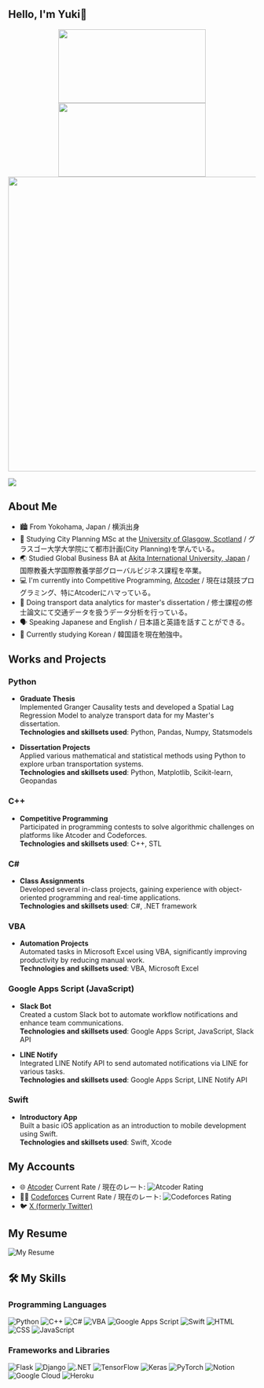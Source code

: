 ## Hello, I'm Yuki👋
<div align="center">

<img src="https://github-readme-stats.vercel.app/api?username=Benjamin-taro&show_icons=true&theme=radical" width="300px" height="150px" />

<img src="https://github-readme-stats.vercel.app/api/top-langs/?username=Benjamin-taro&layout=compact&theme=radical" width="300px" height="150px" />

<img src="https://github-readme-streak-stats.herokuapp.com?user=Benjamin-taro&theme=radical" width="600px" />

</div>


![](https://komarev.com/ghpvc/?username=Benjamin-taro)


## About Me

- 🏙️ From Yokohama, Japan / 横浜出身
- 🏫 Studying City Planning MSc at the [University of Glasgow, Scotland](https://www.gla.ac.uk/) / グラスゴー大学大学院にて都市計画(City Planning)を学んでいる。
- 🌏 Studied Global Business BA at [Akita International University, Japan](https://web.aiu.ac.jp/en/) / 国際教養大学国際教養学部グローバルビジネス課程を卒業。
- 💻 I'm currently into Competitive Programming, [Atcoder](https://atcoder.jp/) / 現在は競技プログラミング、特にAtcoderにハマっている。
- 🚄 Doing transport data analytics for master's dissertation / 修士課程の修士論文にて交通データを扱うデータ分析を行っている。
- 🗣️ Speaking Japanese and English / 日本語と英語を話すことができる。
- 📖 Currently studying Korean / 韓国語を現在勉強中。

## Works and Projects

### Python
- **Graduate Thesis**  
  Implemented Granger Causality tests and developed a Spatial Lag Regression Model to analyze transport data for my Master's dissertation.  
  **Technologies and skillsets used**: Python, Pandas, Numpy, Statsmodels

- **Dissertation Projects**  
  Applied various mathematical and statistical methods using Python to explore urban transportation systems.  
  **Technologies and skillsets used**: Python, Matplotlib, Scikit-learn, Geopandas

### C++
- **Competitive Programming**  
  Participated in programming contests to solve algorithmic challenges on platforms like Atcoder and Codeforces.  
  **Technologies and skillsets used**: C++, STL

### C#
- **Class Assignments**  
  Developed several in-class projects, gaining experience with object-oriented programming and real-time applications.  
  **Technologies and skillsets used**: C#, .NET framework

### VBA
- **Automation Projects**  
  Automated tasks in Microsoft Excel using VBA, significantly improving productivity by reducing manual work.  
  **Technologies and skillsets used**: VBA, Microsoft Excel

### Google Apps Script (JavaScript)
- **Slack Bot**  
  Created a custom Slack bot to automate workflow notifications and enhance team communications.  
  **Technologies and skillsets used**: Google Apps Script, JavaScript, Slack API

- **LINE Notify**  
  Integrated LINE Notify API to send automated notifications via LINE for various tasks.  
  **Technologies and skillsets used**: Google Apps Script, LINE Notify API

### Swift
- **Introductory App**  
  Built a basic iOS application as an introduction to mobile development using Swift.  
  **Technologies and skillsets used**: Swift, Xcode


## My Accounts

- 🌐 [Atcoder](https://atcoder.jp/users/Benjamin_taro) Current Rate / 現在のレート: ![Atcoder Rating](https://badges.joonhyung.xyz/atcoder/Benjamin_taro.svg)
- 👨‍💻 [Codeforces](https://codeforces.com/profile/Benjamin_taro) Current Rate / 現在のレート: ![Codeforces Rating](https://badges.joonhyung.xyz/codeforces/Benjamin_taro.svg)
- 🐦 [X (formerly Twitter)](https://twitter.com/_Benjamin_taro_)

## My Resume

![My Resume](./image.png)

## 🛠️ My Skills

### Programming Languages

![Python](https://img.shields.io/badge/Python-3776AB?style=for-the-badge&logo=python&logoColor=white)
![C++](https://img.shields.io/badge/C++-00599C?style=for-the-badge&logo=c%2B%2B&logoColor=white)
![C#](https://img.shields.io/badge/C%23-239120?style=for-the-badge&logo=c-sharp&logoColor=white)
![VBA](https://img.shields.io/badge/VBA-217346?style=for-the-badge&logo=microsoft-excel&logoColor=white)
![Google Apps Script](https://img.shields.io/badge/Google%20Apps%20Script-4285F4?style=for-the-badge&logo=google-apps-script&logoColor=white)
![Swift](https://img.shields.io/badge/Swift-FA7343?style=for-the-badge&logo=swift&logoColor=white)
![HTML](https://img.shields.io/badge/HTML5-E34F26?style=for-the-badge&logo=html5&logoColor=white)
![CSS](https://img.shields.io/badge/CSS3-1572B6?style=for-the-badge&logo=css3&logoColor=white)
![JavaScript](https://img.shields.io/badge/JavaScript-F7DF1E?style=for-the-badge&logo=javascript&logoColor=black)

### Frameworks and Libraries

![Flask](https://img.shields.io/badge/Flask-000000?style=for-the-badge&logo=flask&logoColor=white)
![Django](https://img.shields.io/badge/Django-092E20?style=for-the-badge&logo=django&logoColor=white)
![.NET](https://img.shields.io/badge/.NET-512BD4?style=for-the-badge&logo=dotnet&logoColor=white)
![TensorFlow](https://img.shields.io/badge/TensorFlow-FF6F00?style=for-the-badge&logo=tensorflow&logoColor=white)
![Keras](https://img.shields.io/badge/Keras-D00000?style=for-the-badge&logo=keras&logoColor=white)
![PyTorch](https://img.shields.io/badge/PyTorch-EE4C2C?style=for-the-badge&logo=pytorch&logoColor=white)
![Notion](https://img.shields.io/badge/Notion-000000?style=for-the-badge&logo=notion&logoColor=white)
![Google Cloud](https://img.shields.io/badge/Google%20Cloud-4285F4?style=for-the-badge&logo=google-cloud&logoColor=white)
![Heroku](https://img.shields.io/badge/Heroku-430098?style=for-the-badge&logo=heroku&logoColor=white)


